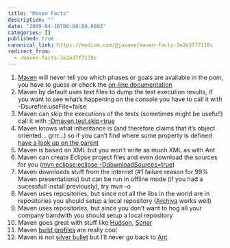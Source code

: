 ```yaml
---
title: "Maven Facts"
description: ""
date: "2009-04-16T00:00:00.000Z"
categories: []
published: true
canonical_link: https://medium.com/@javame/maven-facts-3e2e37f7110c
redirect_from:
  - /maven-facts-3e2e37f7110c
---
```


1.  [Maven](http://maven.apache.org/) will never tell you which phases or goals are available in the pom, you have to guess or check the [on-line documentation](http://maven.apache.org/guides/introduction/introduction-to-the-lifecycle.html)
2.  Maven by default uses text files to dump the test execution results, if you want to see what’s happening on the console you have to call it with -Dsurefire.useFile=false
3.  Maven can skip the executions of the tests (sometimes might be useful!) call it with [\-Dmaven.test.skip=true](http://maven.apache.org/plugins/maven-surefire-plugin/examples/skipping-test.html)
4.  Maven knows what inheritance is (and therefore claims that it’s object oriented… grrr…) so if you can’t find where some property is defined [have a look up on the parent](http://mavenize.blogspot.com/2007/06/pom-inheritance.html)
5.  Maven is based on XML but you won’t write as much XML as with Ant
6.  Maven can create Eclipse project files and even download the sources for you ([mvn eclipse:eclipse -DdownloadSources=true](http://maven.apache.org/guides/mini/guide-ide-eclipse.html))
7.  Maven downloads stuff from the internet (#1 failure reason for 99% Maven presentations) but can be run in offline mode (if you had a sucessfull install previously), try mvn -o
8.  Maven uses repositories, but since not all the libs in the world are in repositories you should setup a local repository ([Archiva](http://archiva.apache.org/) works well)
9.  Maven uses repositories, but since you don’t want to hog all your company bandwith you should setup a local repository
10.  Maven goes great with stuff like [Hudson](https://hudson.dev.java.net/), [Sonar](http://sonar.codehaus.org/)
11.  Maven [build profiles](http://maven.apache.org/guides/introduction/introduction-to-profiles.html) are really cool
12.  Maven is not [silver bullet](http://en.wikipedia.org/wiki/Silver_bullet) but I’ll never go back to [Ant](http://ant.apache.org/)
